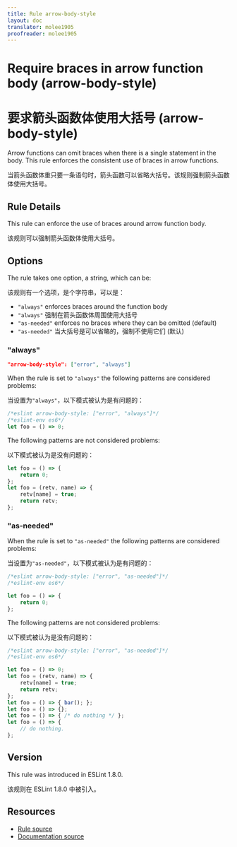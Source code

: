 ```yaml
---
title: Rule arrow-body-style
layout: doc
translator: molee1905
proofreader: molee1905
---
```

<!-- Note: No pull requests accepted for this file. See README.md in the root directory for details. -->

# Require braces in arrow function body (arrow-body-style)

# 要求箭头函数体使用大括号 (arrow-body-style)

Arrow functions can omit braces when there is a single statement in the body. This rule enforces the consistent use of braces in arrow functions.

当箭头函数体重只要一条语句时，箭头函数可以省略大括号。该规则强制箭头函数体使用大括号。

## Rule Details

This rule can enforce the use of braces around arrow function body.

该规则可以强制箭头函数体使用大括号。

## Options

The rule takes one option, a string, which can be:

该规则有一个选项，是个字符串，可以是：

* `"always"` enforces braces around the function body
* `"always"` 强制在箭头函数体周围使用大括号
* `"as-needed"` enforces no braces where they can be omitted (default)
* `"as-needed"` 当大括号是可以省略的，强制不使用它们 (默认)

### "always"

```json
"arrow-body-style": ["error", "always"]
```

When the rule is set to `"always"` the following patterns are considered problems:

当设置为`"always"`，以下模式被认为是有问题的：

```js
/*eslint arrow-body-style: ["error", "always"]*/
/*eslint-env es6*/
let foo = () => 0;
```

The following patterns are not considered problems:

以下模式被认为是没有问题的：

```js
let foo = () => {
    return 0;
};
let foo = (retv, name) => {
    retv[name] = true;
    return retv;
};
```

### "as-needed"

When the rule is set to `"as-needed"` the following patterns are considered problems:

当设置为`"as-needed"`，以下模式被认为是有问题的：

```js
/*eslint arrow-body-style: ["error", "as-needed"]*/
/*eslint-env es6*/

let foo = () => {
    return 0;
};
```

The following patterns are not considered problems:

以下模式被认为是没有问题的：

```js
/*eslint arrow-body-style: ["error", "as-needed"]*/
/*eslint-env es6*/

let foo = () => 0;
let foo = (retv, name) => {
    retv[name] = true;
    return retv;
};
let foo = () => { bar(); };
let foo = () => {};
let foo = () => { /* do nothing */ };
let foo = () => {
    // do nothing.
};
```

## Version

This rule was introduced in ESLint 1.8.0.

该规则在 ESLint 1.8.0 中被引入。

## Resources

* [Rule source](https://github.com/eslint/eslint/tree/master/lib/rules/arrow-body-style.js)
* [Documentation source](https://github.com/eslint/eslint/tree/master/docs/rules/arrow-body-style.md)

